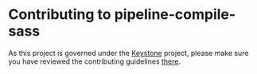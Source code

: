 # Contributing to pipeline-compile-sass
As this project is governed under the [Keystone][] project, please make sure you have reviewed the contributing guidelines
[there][].

[Keystone]: https://github.com/kenzanlabs/keystone
[there]: https://github.com/kenzanlabs/keystone/blob/master/CONTRIBUTING.md
